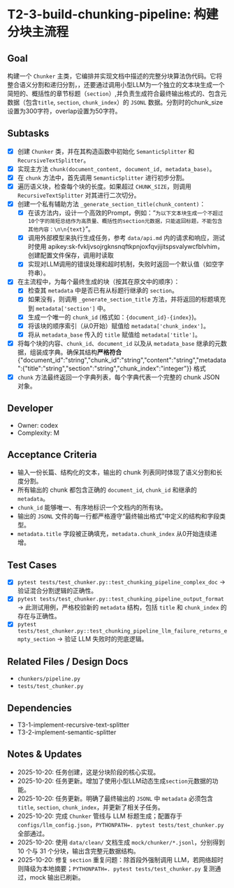 # T2-3-build-chunking-pipeline: 构建分块主流程

## Goal
构建一个 `Chunker` 主类，它编排并实现文档中描述的完整分块算法伪代码。它将整合语义分割和递归分割，，还要通过调用小型LLM为一个独立的文本块生成一个简短的、概括性的章节标题（`section`）,并负责生成符合最终输出格式的、包含元数据（包含`title`, `section`, `chunk_index`）的 `JSONL` 数据。分割时的chunk_size设置为300字符，overlap设置为50字符。

## Subtasks
- [x] 创建 `Chunker` 类，并在其构造函数中初始化 `SemanticSplitter` 和 `RecursiveTextSplitter`。
- [x] 实现主方法 `chunk(document_content, document_id, metadata_base)`。
- [x] 在 `chunk` 方法中，首先调用 `SemanticSplitter` 进行初步分割。
- [x] 遍历语义块，检查每个块的长度。如果超过 `CHUNK_SIZE`，则调用 `RecursiveTextSplitter` 对其进行二次切分。
- [x] 创建一个私有辅助方法 `_generate_section_title(chunk_content)`：
    - [x] 在该方法内，设计一个高效的Prompt，例如：“`为以下文本块生成一个不超过10个字的简短总结作为高质量、概括性的section元数据，只能返回标题，不能包含其他内容：\n\n{text}`”。
    - [x] 调用外部模型来执行生成任务，参考 `data/api.md` 内的请求和响应，测试时使用 apikey:sk-fvkljvsojrgknsnqftkpnjoxfqvjijitspsvalywcfblvhim，创建配置文件保存，调用时读取
    - [x] 实现对LLM调用的错误处理和超时机制，失败时返回一个默认值（如空字符串）。
- [x] 在主流程中，为每个最终生成的块（按其在原文中的顺序）：
    - [x] 检查其 `metadata` 中是否已有从标题行继承的 `section`。
    - [x] 如果没有，则调用 `_generate_section_title` 方法，并将返回的标题填充到 `metadata['section']` 中。
    - [x] 生成一个唯一的 `chunk_id` (格式如：`{document_id}-{index}`)。
    - [x] 将该块的顺序索引（从0开始）赋值给 `metadata['chunk_index']`。
    - [x] 将从 `metadata_base` 传入的 `title` 赋值给 `metadata['title']`。
- [x] 将每个块的内容、`chunk_id`、`document_id` 以及从 `metadata_base` 继承的元数据，组装成字典。确保其结构**严格符合** {"document_id":"string","chunk_id":"string","content":"string","metadata":{"title":"string","section":"string","chunk_index":"integer"}} 格式
- [x] `chunk` 方法最终返回一个字典列表，每个字典代表一个完整的 chunk JSON 对象。

## Developer
- Owner: codex
- Complexity: M

## Acceptance Criteria
- 输入一份长篇、结构化的文本，输出的 chunk 列表同时体现了语义分割和长度分割。
- 所有输出的 chunk 都包含正确的 `document_id`, `chunk_id` 和继承的 `metadata`。
- `chunk_id` 能够唯一、有序地标识一个文档内的所有块。
- 输出的 `JSONL` 文件的每一行都严格遵守“最终输出格式”中定义的结构和字段类型。
- `metadata.title` 字段被正确填充，`metadata.chunk_index` 从0开始连续递增。

## Test Cases
- [x] `pytest tests/test_chunker.py::test_chunking_pipeline_complex_doc` -> 验证混合分割逻辑的正确性。
- [x] `pytest tests/test_chunker.py::test_chunking_pipeline_output_format` -> 此测试用例，严格校验新的 `metadata` 结构，包括 `title` 和 `chunk_index` 的存在与正确性。
- [x] `pytest tests/test_chunker.py::test_chunking_pipeline_llm_failure_returns_empty_section` -> 验证 LLM 失败时的兜底逻辑。

## Related Files / Design Docs
- `chunkers/pipeline.py`
- `tests/test_chunker.py`

## Dependencies
- T3-1-implement-recursive-text-splitter
- T3-2-implement-semantic-splitter

## Notes & Updates
- 2025-10-20: 任务创建，这是分块阶段的核心实现。
- 2025-10-20: 任务更新。增加了使用小型LLM动态生成`section`元数据的功能。
- 2025-10-20: 任务更新。明确了最终输出的 `JSONL` 中 `metadata` 必须包含 `title`, `section`, `chunk_index`，并更新了相关子任务。
- 2025-10-20: 完成 `Chunker` 管线与 LLM 标题生成；配置存于 `configs/llm_config.json`，`PYTHONPATH=. pytest tests/test_chunker.py` 全部通过。
- 2025-10-20: 使用 `data/clean/` 文档生成 `mock/chunker/*.jsonl`，分别得到 10 个与 31 个分块，输出含完整元数据结构。
- 2025-10-20: 修复 `section` 重复问题：除首段外强制调用 LLM，若网络超时则降级为本地摘要；`PYTHONPATH=. pytest tests/test_chunker.py` 复测通过，mock 输出已刷新。
